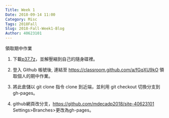 ```yaml
---
Title: Week 1
Date: 2018-09-14 11:00
Category: Misc
Tags: 2018Fall
Slug: 2018-Fall-Week1-Blog
Author: 40623101
---
```


領取期中作業

<!-- PELICAN_END_SUMMARY -->



1. 下載<a href="https://drive.google.com/file/d/1Pkkjg8RX3pkZkjWEBlQBggw11u5YSn5i/view">p37.7z</a>，並解壓縮到自己的隨身碟裡。

2. 登入 Github 帳號後, 連結至 <https://classroom.github.com/a/fGqXU9kO> 領取個人的期中作業。

3. 將此倉儲以 git clone 指令 clone 到近端，並利用 git checkout 切換分支到 gh-pages。

4. github網頁改分支，<a href="https://github.com/mdecadp2018/site-40623101">https://github.com/mdecadp2018/site-40623101 </a> Settings>Branches>更改為gh-pages。





